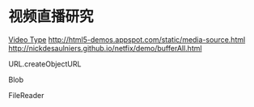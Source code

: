 # 视频直播研究

[Video Type](https://wiki.whatwg.org/wiki/Video_type_parameters)
http://html5-demos.appspot.com/static/media-source.html
http://nickdesaulniers.github.io/netfix/demo/bufferAll.html


URL.createObjectURL

Blob

FileReader
